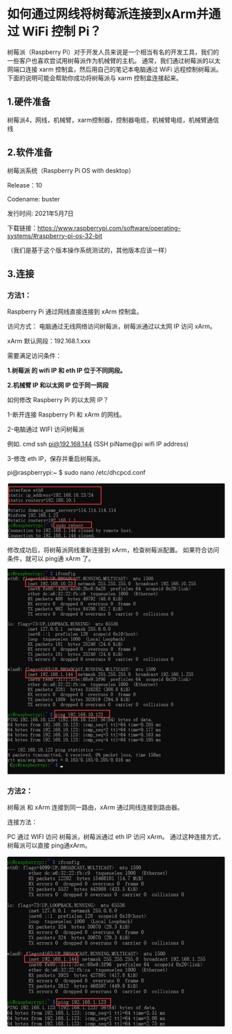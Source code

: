 # 如何通过网线将树莓派连接到xArm并通过 WiFi 控制 Pi？

树莓派（Raspberry Pi）对于开发人员来说是一个相当有名的开发工具，我们的一些客户也喜欢尝试用树莓派作为机械臂的主机。 通常，我们通过树莓派的以太网端口连接 xarm 控制盒，然后用自己的笔记本电脑通过 WiFi 远程控制树莓派。 下面的说明可能会帮助你成功将树莓派与 xarm 控制盒连接起来。



## 1.硬件准备

树莓派4，网线，机械臂，xarm控制器，控制器电缆，机械臂电缆，机械臂通信线

## 2.软件准备

树莓派系统（Raspberry Pi OS with desktop）

 Release：10 

Codename: buster 

发行时间: 2021年5月7日

下载链接：https://www.raspberrypi.com/software/operating-systems/#raspberry-pi-os-32-bit

（我们是基于这个版本操作系统测试的，其他版本应该一样）

## 3.连接

### 方法1：

Raspberry Pi 通过网线直接连接到 xArm 控制盒。

访问方式： 电脑通过无线网络访问树莓派，树莓派通过以太网 IP 访问 xArm。

xArm 默认网段：192.168.1.xxx 

需要满足访问条件：

__1.树莓派 的 wifi IP 和 eth IP 位于不同网段。__

__2.机械臂 IP 和以太网 IP 位于同一网段__




如何修改 Raspberry Pi 的以太网 IP？

1-断开连接 Raspberry Pi 和 xArm 的网线。 

2-电脑通过 WIFI 访问树莓派

例如. cmd ssh [pi@192.168.144](mailto:pi@192.168.144) (SSH piName@pi wifi IP address)

3-修改 eth IP，保存并重启树莓派。

pi@raspberrypi:~ $ sudo nano /etc/dhcpcd.conf

![image](../assets/15.png)


修改成功后，将树莓派网线重新连接到 xArm，检查树莓派配置。 如果符合访问条件，就可以 ping通 xArm 了。

![image](../assets/16.png)


### 方法2：

树莓派 和 xArm 连接到同一路由，xArm 通过网线连接到路由器。

连接方法：

PC 通过 WIFI 访问 树莓派，树莓派通过 eth IP 访问 xArm。 通过这种连接方式，树莓派可以直接 ping通xArm。

![image](../assets/17.png)
